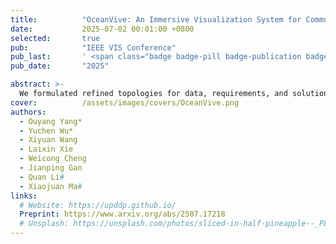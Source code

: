 ```yaml
---
title:          "OceanVive: An Immersive Visualization System for Communicating Complex Oceanic Phenomena"
date:           2025-07-02 00:01:00 +0800
selected:       true
pub:            "IEEE VIS Conference"
pub_last:       ' <span class="badge badge-pill badge-publication badge-primary">VIS 2025 Short</span>'
pub_date:       "2025"

abstract: >-
  We formulated refined topologies for data, requirements, and solutions. We propose conceptualizing the connections between requirements, data, and solutions through knowledge graphs and utilizing solution paths to encapsulate fundamental problem-solving knowledge in visual analytics research. Through the consolidation of solution paths into a graph and analyzing their interconnections, we discerned a subset of problem-driven design patterns that demonstrated the efficacy of our approach.
cover:          /assets/images/covers/OceanVive.png
authors:
  - Ouyang Yang*
  - Yuchen Wu*
  - Xiyuan Wang
  - Laixin Xie
  - Weicong Cheng
  - Jianping Gan
  - Quan Li#
  - Xiaojuan Ma#
links:
  # Website: https://upddp.github.io/
  Preprint: https://www.arxiv.org/abs/2507.17218
  # Unsplash: https://unsplash.com/photos/sliced-in-half-pineapple--_PLJZmHZzk
---
```

